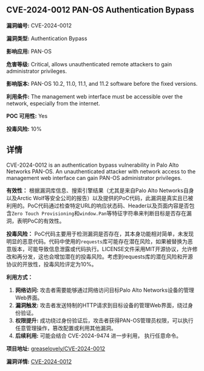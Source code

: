 ## CVE-2024-0012 PAN-OS Authentication Bypass

**漏洞编号:** CVE-2024-0012

**漏洞类型:** Authentication Bypass

**影响应用:** PAN-OS

**危害等级:** Critical, allows unauthenticated remote attackers to gain administrator privileges.

**影响版本:** PAN-OS 10.2, 11.0, 11.1, and 11.2 software before the fixed versions.

**利用条件:** The management web interface must be accessible over the network, especially from the internet.

**POC 可用性:** Yes

**投毒风险:** 10%

## 详情

CVE-2024-0012 is an authentication bypass vulnerability in Palo Alto Networks PAN-OS. An unauthenticated attacker with network access to the management web interface can gain PAN-OS administrator privileges. 

**有效性：**
根据漏洞库信息、搜索引擎结果（尤其是来自Palo Alto Networks自身以及Arctic Wolf等安全公司的报告）以及提供的PoC代码，此漏洞是真实且已被利用的。PoC代码通过检查特定URL的响应状态码、Header以及页面内容是否包含`Zero Touch Provisioning`和`window.Pan`等特征字符串来判断目标是否存在漏洞，表明PoC的有效性。

**投毒风险：**
PoC代码主要用于检测漏洞是否存在，其本身功能相对简单，未发现明显的恶意代码。代码中使用的`requests`库可能存在潜在风险，如果被替换为恶意版本，可能导致信息泄露或代码执行。LICENSE文件采用MIT开源协议，允许修改和再分发，这也会增加潜在的投毒风险。考虑到requests库的潜在风险和开源协议的开放性，投毒风险评定为10%。

**利用方式：**
1.  **网络访问:** 攻击者需要能够通过网络访问目标Palo Alto Networks设备的管理Web界面。
2.  **漏洞触发:** 攻击者发送特制的HTTP请求到目标设备的管理Web界面，绕过身份验证。
3.  **权限提升:** 成功绕过身份验证后，攻击者获得PAN-OS管理员权限，可以执行任意管理操作，篡改配置或利用其他漏洞。
4. **后续利用:** 可能会结合 CVE-2024-9474 进一步利用， 执行任意命令。

**项目地址:** [greaselovely/CVE-2024-0012](https://github.com/greaselovely/CVE-2024-0012)

**漏洞详情:** [CVE-2024-0012](https://nvd.nist.gov/vuln/detail/CVE-2024-0012)